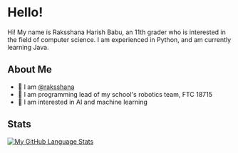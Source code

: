 # Hello! 

Hi! My name is Raksshana Harish Babu, an 11th grader who is interested in the field of computer science. I am experienced in Python, and am currently learning Java. 

## About Me
- 👋 I am [@raksshana](https://github.com/raksshana)
- 🤖 I am programming lead of my school's robotics team, FTC 18715
- 🌱 I am interested in AI and machine learning

## Stats
[![My GitHub Language Stats](https://github-readme-stats.vercel.app/api/top-langs/?username=raksshana&langs_count=5&theme=aura&showicons=true&border_radius=8)]()

<!--
**raksshana/raksshana** is a ✨ _special_ ✨ repository because its `README.md` (this file) appears on your GitHub profile.

Here are some ideas to get you started:
-->
